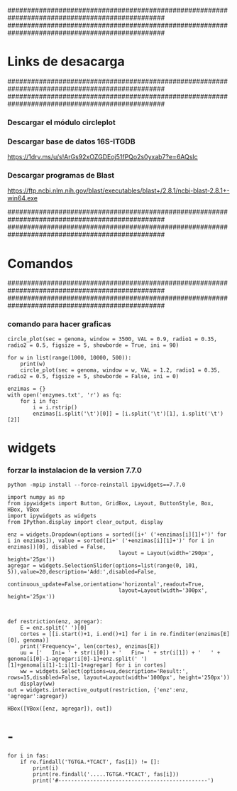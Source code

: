################################################################################################
################################################################################################

#  Links de desacarga

################################################################################################
################################################################################################

### Descargar el módulo circleplot


### Descargar base de datos 16S-ITGDB
https://1drv.ms/u/s!ArGs92xOZGDEoj51fPQo2s0yxab7?e=6AQsIc

### Descargar programas de Blast

https://ftp.ncbi.nlm.nih.gov/blast/executables/blast+/2.8.1/ncbi-blast-2.8.1+-win64.exe






################################################################################################
################################################################################################

#  Comandos

################################################################################################
################################################################################################

### comando para hacer graficas
```
circle_plot(sec = genoma, window = 3500, VAL = 0.9, radio1 = 0.35, radio2 = 0.5, figsize = 5, showborde = True, ini = 90)
```

```
for w in list(range(1000, 10000, 500)):
    print(w)
    circle_plot(sec = genoma, window = w, VAL = 1.2, radio1 = 0.35, radio2 = 0.5, figsize = 5, showborde = False, ini = 0)
```

```
enzimas = {}
with open('enzymes.txt', 'r') as fq:
    for i in fq:
        i = i.rstrip()
        enzimas[i.split('\t')[0]] = [i.split('\t')[1], i.split('\t')[2]]
```

# widgets

### forzar la instalacion de la version 7.7.0
```
python -mpip install --force-reinstall ipywidgets==7.7.0
```

```
import numpy as np
from ipywidgets import Button, GridBox, Layout, ButtonStyle, Box, HBox, VBox
import ipywidgets as widgets
from IPython.display import clear_output, display

enz = widgets.Dropdown(options = sorted([i+' ('+enzimas[i][1]+')' for i in enzimas]), value = sorted([i+' ('+enzimas[i][1]+')' for i in enzimas])[0], disabled = False,
                                   layout = Layout(width='290px', height='25px'))
agregar = widgets.SelectionSlider(options=list(range(0, 101, 5)),value=20,description='Add:',disabled=False,
                                continuous_update=False,orientation='horizontal',readout=True,
                                   layout=Layout(width='300px', height='25px'))



def restriction(enz, agregar):
    E = enz.split(' ')[0]
    cortes = [[i.start()+1, i.end()+1] for i in re.finditer(enzimas[E][0], genoma)]
    print('Frequency=', len(cortes), enzimas[E])
    uu = ['   Ini= ' + str(i[0]) + '   Fin= ' + str(i[1]) + '   ' + genoma[i[0]-1-agregar:i[0]-1]+enz.split(' ')[1]+genoma[i[1]-1:i[1]-1+agregar] for i in cortes]
    ww = widgets.Select(options=uu,description='Result:', rows=15,disabled=False, layout=Layout(width='1000px', height='250px'))
    display(ww)
out = widgets.interactive_output(restriction, {'enz':enz, 'agregar':agregar})

HBox([VBox([enz, agregar]), out])
```



# -


```
for i in fas:
    if re.findall('TGTGA.*TCACT', fas[i]) != []:
        print(i)
        print(re.findall('.....TGTGA.*TCACT', fas[i]))
        print('#-----------------------------------------------')
```

